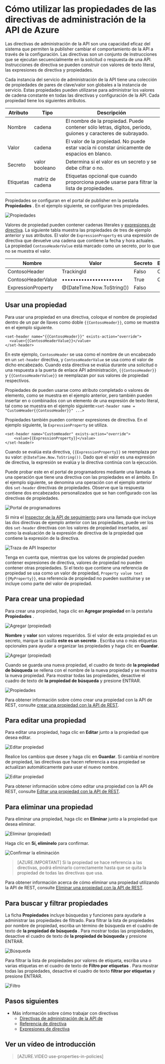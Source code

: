 <properties 
    pageTitle="Cómo utilizar las propiedades de las directivas de administración de la API de Azure" 
    description="Obtenga información sobre cómo usar las propiedades de las directivas de administración de la API de Azure." 
    services="api-management" 
    documentationCenter="" 
    authors="steved0x" 
    manager="erikre" 
    editor=""/>

<tags 
    ms.service="api-management" 
    ms.workload="mobile" 
    ms.tgt_pltfrm="na" 
    ms.devlang="na" 
    ms.topic="article" 
    ms.date="10/25/2016" 
    ms.author="sdanie"/>


# <a name="how-to-use-properties-in-azure-api-management-policies"></a>Cómo utilizar las propiedades de las directivas de administración de la API de Azure

Las directivas de administración de la API son una capacidad eficaz del sistema que permiten la publisher cambiar el comportamiento de la API a través de la configuración. Las directivas son un conjunto de instrucciones que se ejecutan secuencialmente en la solicitud o respuesta de una API. Instrucciones de directiva se pueden construir con valores de texto literal, las expresiones de directiva y propiedades. 

Cada instancia del servicio de administración de la API tiene una colección de propiedades de pares de clave/valor son globales a la instancia de servicio. Estas propiedades pueden utilizarse para administrar los valores de cadena constante en todas las directivas y configuración de la API. Cada propiedad tiene los siguientes atributos.


| Atributo | Tipo            | Descripción                                                                                             |
|-----------|-----------------|---------------------------------------------------------------------------------------------------------|
| Nombre      | cadena          | El nombre de la propiedad. Puede contener sólo letras, dígitos, período, guiones y caracteres de subrayado. |
| Valor     | cadena          | El valor de la propiedad. No puede estar vacía ni constar únicamente de espacios en blanco.                           |
| Secreto    | valor booleano         | Determina si el valor es un secreto y se debe cifrar o no.                                |
| Etiquetas      | matriz de cadena | Etiquetas opcional que cuando proporciona puede usarse para filtrar la lista de propiedades.                               |

Propiedades se configuran en el portal de publisher en la pestaña **Propiedades** . En el ejemplo siguiente, se configuran tres propiedades.

![Propiedades][api-management-properties]

Valores de propiedad pueden contener cadenas literales y [expresiones de directiva](https://msdn.microsoft.com/library/azure/dn910913.aspx). La siguiente tabla muestra las propiedades de tres de ejemplo anterior y sus atributos. El valor de `ExpressionProperty` es una expresión de directiva que devuelve una cadena que contiene la fecha y hora actuales. La propiedad `ContosoHeaderValue` está marcado como un secreto, por lo que no se muestra el valor.

| Nombre               | Valor                      | Secreto | Etiquetas    |
|--------------------|----------------------------|--------|---------|
| ContosoHeader      | TrackingId                 | Falso  | Contoso |
| ContosoHeaderValue | ••••••••••••••••••••••     | True   | Contoso |
| ExpressionProperty | @(DateTime.Now.ToString()) | Falso  |         |

## <a name="to-use-a-property"></a>Usar una propiedad

Para usar una propiedad en una directiva, coloque el nombre de propiedad dentro de un par de llaves como doble `{{ContosoHeader}}`, como se muestra en el ejemplo siguiente.

    <set-header name="{{ContosoHeader}}" exists-action="override">
      <value>{{ContosoHeaderValue}}</value>
    </set-header>

En este ejemplo, `ContosoHeader` se usa como el nombre de un encabezado en un `set-header` directiva, y `ContosoHeaderValue` se usa como el valor de dicho encabezado. Cuando esta directiva se evalúa durante una solicitud o una respuesta a la puerta de enlace API administración, `{{ContosoHeader}}` y `{{ContosoHeaderValue}}` se reemplazan por sus valores de propiedad respectivos.

Propiedades de pueden usarse como atributo completado o valores de elemento, como se muestra en el ejemplo anterior, pero también pueden insertar en o combinados con un elemento de una expresión de texto literal, tal como se muestra en el ejemplo siguiente:`<set-header name = "CustomHeader{{ContosoHeader}}" ...>`

Propiedades también pueden contener expresiones de directiva. En el ejemplo siguiente, la `ExpressionProperty` se utiliza.

    <set-header name="CustomHeader" exists-action="override">
        <value>{{ExpressionProperty}}</value>
    </set-header>

Cuando se evalúa esta directiva, `{{ExpressionProperty}}` se reemplaza por su valor: `@(DateTime.Now.ToString())`. Dado que el valor es una expresión de directiva, la expresión se evalúa y la directiva continúa con la ejecución.

Puede probar este en el portal de programadores mediante una llamada a una operación que tiene una directiva con las propiedades en el ámbito. En el ejemplo siguiente, se denomina una operación con el ejemplo anterior dos `set-header` directivas de propiedades. Observe que la respuesta contiene dos encabezados personalizados que se han configurado con las directivas de propiedades.

![Portal de programadores][api-management-send-results]

Si mira el [Inspector de la API de seguimiento](api-management-howto-api-inspector.md) para una llamada que incluye las dos directivas de ejemplo anterior con las propiedades, puede ver los dos `set-header` directivas con los valores de propiedad insertados, así como la evaluación de la expresión de directiva de la propiedad que contiene la expresión de la directiva.

![Traza de API Inspector][api-management-api-inspector-trace]

Tenga en cuenta que, mientras que los valores de propiedad pueden contener expresiones de directiva, valores de propiedad no pueden contener otras propiedades. Si el texto que contiene una referencia de propiedad se usa como un valor de propiedad, `Property value text {{MyProperty}}`, esa referencia de propiedad no pueden sustituirse y se incluye como parte del valor de propiedad.

## <a name="to-create-a-property"></a>Para crear una propiedad

Para crear una propiedad, haga clic en **Agregar propiedad** en la pestaña **Propiedades** .

![Agregar (propiedad)][api-management-properties-add-property-menu]

**Nombre** y **valor** son valores requeridos. Si el valor de esta propiedad es un secreto, marque la casilla **este es un secreto** . Escriba una o más etiquetas opcionales para ayudar a organizar las propiedades y haga clic en **Guardar**.

![Agregar (propiedad)][api-management-properties-add-property]

Cuando se guarda una nueva propiedad, el cuadro de texto de **la propiedad de búsqueda** se rellena con el nombre de la nueva propiedad y se muestra la nueva propiedad. Para mostrar todas las propiedades, desactive el cuadro de texto de **la propiedad de búsqueda** y presione ENTRAR.

![Propiedades][api-management-properties-property-saved]

Para obtener información sobre cómo crear una propiedad con la API de REST, consulte [crear una propiedad con la API de REST](https://msdn.microsoft.com/library/azure/mt651775.aspx#Put).

## <a name="to-edit-a-property"></a>Para editar una propiedad

Para editar una propiedad, haga clic en **Editar** junto a la propiedad que desea editar.

![Editar propiedad][api-management-properties-edit]

Realice los cambios que desee y haga clic en **Guardar**. Si cambia el nombre de propiedad, las directivas que hacen referencia a esa propiedad se actualizan automáticamente para usar el nuevo nombre.

![Editar propiedad][api-management-properties-edit-property]

Para obtener información sobre cómo editar una propiedad con la API de REST, consulte [Editar una propiedad con la API de REST](https://msdn.microsoft.com/library/azure/mt651775.aspx#Patch).

## <a name="to-delete-a-property"></a>Para eliminar una propiedad

Para eliminar una propiedad, haga clic en **Eliminar** junto a la propiedad que desea eliminar.

![Eliminar (propiedad)][api-management-properties-delete]

Haga clic en **Sí, elimínelo** para confirmar.

![Confirmar la eliminación][api-management-delete-confirm]

>[AZURE.IMPORTANT] Si la propiedad se hace referencia a las directivas, podrá eliminarlo correctamente hasta que se quita la propiedad de todas las directivas que usa.

Para obtener información acerca de cómo eliminar una propiedad utilizando la API de REST, consulte [Eliminar una propiedad con la API de REST](https://msdn.microsoft.com/library/azure/mt651775.aspx#Delete).

## <a name="to-search-and-filter-properties"></a>Para buscar y filtrar propiedades

La ficha **Propiedades** incluye búsquedas y funciones para ayudarle a administrar las propiedades de filtrado. Para filtrar la lista de propiedades por nombre de propiedad, escriba un término de búsqueda en el cuadro de texto de **la propiedad de búsqueda** . Para mostrar todas las propiedades, desactive el cuadro de texto de **la propiedad de búsqueda** y presione ENTRAR.

![Búsqueda][api-management-properties-search]

Para filtrar la lista de propiedades por valores de etiqueta, escriba una o varias etiquetas en el cuadro de texto de **Filtro por etiquetas** . Para mostrar todas las propiedades, desactive el cuadro de texto **filtrar por etiquetas** y presione ENTRAR.

![Filtro][api-management-properties-filter]

## <a name="next-steps"></a>Pasos siguientes

-   Más información sobre cómo trabajar con directivas
    -   [Directivas de administración de la API de](api-management-howto-policies.md)
    -   [Referencia de directiva](https://msdn.microsoft.com/library/azure/dn894081.aspx)
    -   [Expresiones de directiva](https://msdn.microsoft.com/library/azure/dn910913.aspx)

## <a name="watch-a-video-overview"></a>Ver un vídeo de introducción

> [AZURE.VIDEO use-properties-in-policies]

[api-management-properties]: ./media/api-management-howto-properties/api-management-properties.png
[api-management-properties-add-property]: ./media/api-management-howto-properties/api-management-properties-add-property.png
[api-management-properties-edit-property]: ./media/api-management-howto-properties/api-management-properties-edit-property.png
[api-management-properties-add-property-menu]: ./media/api-management-howto-properties/api-management-properties-add-property-menu.png
[api-management-properties-property-saved]: ./media/api-management-howto-properties/api-management-properties-property-saved.png
[api-management-properties-delete]: ./media/api-management-howto-properties/api-management-properties-delete.png
[api-management-properties-edit]: ./media/api-management-howto-properties/api-management-properties-edit.png
[api-management-delete-confirm]: ./media/api-management-howto-properties/api-management-delete-confirm.png
[api-management-properties-search]: ./media/api-management-howto-properties/api-management-properties-search.png
[api-management-send-results]: ./media/api-management-howto-properties/api-management-send-results.png
[api-management-properties-filter]: ./media/api-management-howto-properties/api-management-properties-filter.png
[api-management-api-inspector-trace]: ./media/api-management-howto-properties/api-management-api-inspector-trace.png

